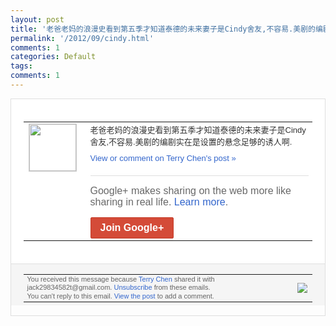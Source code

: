 ```yaml
---
layout: post
title: '老爸老妈的浪漫史看到第五季才知道泰德的未来妻子是Cindy舍友,不容易.美剧的编剧...'
permalink: '/2012/09/cindy.html'
comments: 1
categories: Default
tags: 
comments: 1
---
```

<div style="border:solid 1px #dfdfdf;color:#686868;font:13px Arial"><div style="background-color:#fff;padding:20px;"><table cellpadding="0" cellspacing="0"><tr><td style="padding-right:15px;vertical-align:top"><a href="https://plus.google.com/_/notifications/emlink?emrecipient=110200756825219614165&amp;emid=CMCkw-_ywbICFQ143god3k0AAA&amp;path=%2F108643996575278738906&amp;dt=1348066450942&amp;uob=8"><img height="75" src="https://lh3.googleusercontent.com/-KKRGTyJ5Bl0/AAAAAAAAAAI/AAAAAAAAEEY/jllxqER5dCk/s75-c-k-a/photo.jpg" style="border:solid 1px #cccccc;" width="75"/></a></td><td style="width:578px;color:#333;font:13px Arial;vertical-align:top"><div style="padding-bottom:10px">老爸老妈的浪漫史看到第五季才知道泰德的未<wbr/>来妻子是Cindy舍友,不容易.美剧的编<wbr/>剧实在是设置的悬念足够的诱人啊.</div><a href="https://plus.google.com/_/notifications/emlink?emrecipient=110200756825219614165&amp;emid=CMCkw-_ywbICFQ143god3k0AAA&amp;path=%2F108643996575278738906%2Fposts%2FQKiWXyERoay%3Fgpinv%3DAMIXal-dmJ5gskFylYAYgax7gZmtrCLl40reZ8eb03HQEY-YL85uc-VTo-qOi7TPnQb5iNmT6TyuGRUewRUiV3xbTbDMXxOsNxRBBvTO5NwCVbGCtniK0q8&amp;dt=1348066450942&amp;uob=8" style="color:#3366CC;text-decoration:none">View or comment on Terry Chen's post »</a><div style="margin-top:20px;border-top:solid 1px #dfdfdf"><div style="padding:15px 0;color:#686868;font:16px Arial">Google+ makes sharing on the web more like sharing in real life. <a href="http://www.google.com/+/learnmore/" style="color:#3366CC;text-decoration:none">Learn more</a>.</div><a href="https://plus.google.com/_/notifications/emlink?emrecipient=110200756825219614165&amp;emid=CMCkw-_ywbICFQ143god3k0AAA&amp;path=%2F%3Fgpinv%3DAMIXal-dmJ5gskFylYAYgax7gZmtrCLl40reZ8eb03HQEY-YL85uc-VTo-qOi7TPnQb5iNmT6TyuGRUewRUiV3xbTbDMXxOsNxRBBvTO5NwCVbGCtniK0q8&amp;dt=1348066450942&amp;uob=8" style="display:inline-block;padding:7px 15px;background-color:#d44b38; color:#fff;font-size:16px; font-weight:bold;border-radius:2px;-webkit-border-radius:2px; -moz-border-radius:2px;border:solid 1px #c43b28; white-space:nowrap;text-decoration:none">Join Google+</a></div></td></tr></table></div><div style="border-top:solid 1px #dfdfdf;padding:0 20px; background-color:#f5f5f5"><table cellpadding="0" cellspacing="0" style="height:50px"><tbody><tr><td style="vertical-align:middle;width:100%; color:#636363;font:11px Arial; line-height:120%">You received this message because <a href="https://plus.google.com/_/notifications/emlink?emrecipient=110200756825219614165&amp;emid=CMCkw-_ywbICFQ143god3k0AAA&amp;path=%2F108643996575278738906%3Fgpinv%3DAMIXal-dmJ5gskFylYAYgax7gZmtrCLl40reZ8eb03HQEY-YL85uc-VTo-qOi7TPnQb5iNmT6TyuGRUewRUiV3xbTbDMXxOsNxRBBvTO5NwCVbGCtniK0q8&amp;dt=1348066450942&amp;uob=8" style="color:#3366CC;text-decoration:none">Terry Chen</a> shared it with jack29834582t@gmail.com. <a href="https://plus.google.com/_/notifications/emlink?emrecipient=110200756825219614165&amp;emid=CMCkw-_ywbICFQ143god3k0AAA&amp;path=%2F_%2Fnonplus%2Femailsettings%3Fgpinv%3DAMIXal-dmJ5gskFylYAYgax7gZmtrCLl40reZ8eb03HQEY-YL85uc-VTo-qOi7TPnQb5iNmT6TyuGRUewRUiV3xbTbDMXxOsNxRBBvTO5NwCVbGCtniK0q8%26est%3DADH5u8UlqTK-KqclgZLcbjMqOm0HJaHfb7rMdWbzXrlKokGvluKnvx_aXwwd0Rz56830zvR0N3HVQ1Fow2vXYgMyeOxTooX9lIM69I7cSsPdae3UYuAEzSxg_cyUAxtnO97OTIPj1tjmiCrxFjG0roklfZT3oNdNnw&amp;dt=1348066450942&amp;uob=8" style="color:#3366CC;text-decoration:none">Unsubscribe</a> from these emails.<br/>You can't reply to this email. <a href="https://plus.google.com/_/notifications/emlink?emrecipient=110200756825219614165&amp;emid=CMCkw-_ywbICFQ143god3k0AAA&amp;path=%2F108643996575278738906%2Fposts%2FQKiWXyERoay%3Fgpinv%3DAMIXal-dmJ5gskFylYAYgax7gZmtrCLl40reZ8eb03HQEY-YL85uc-VTo-qOi7TPnQb5iNmT6TyuGRUewRUiV3xbTbDMXxOsNxRBBvTO5NwCVbGCtniK0q8&amp;dt=1348066450942&amp;uob=8" style="color:#3366CC;text-decoration:none">View the post</a> to add a comment.<br/></td><td><img src="https://ssl.gstatic.com/s2/oz/images/notifications/logo/google-plus-6617a72bb36cc548861652780c9e6ff1.png"/></td></tr></tbody></table></div></div>